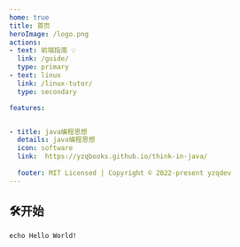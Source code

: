 ```yaml
---
home: true
title: 首页
heroImage: /logo.png
actions:
- text: 前端指南 💡
  link: /guide/
  type: primary
- text: linux
  link: /linux-tutor/
  type: secondary

features:


- title: java编程思想
  details: java编程思想
  icon: software
  link:  https://yzqbooks.github.io/think-in-java/
 
  footer: MIT Licensed | Copyright © 2022-present yzqdev
---
```

## 🛠开始

```shell
echo Hello World!
```
